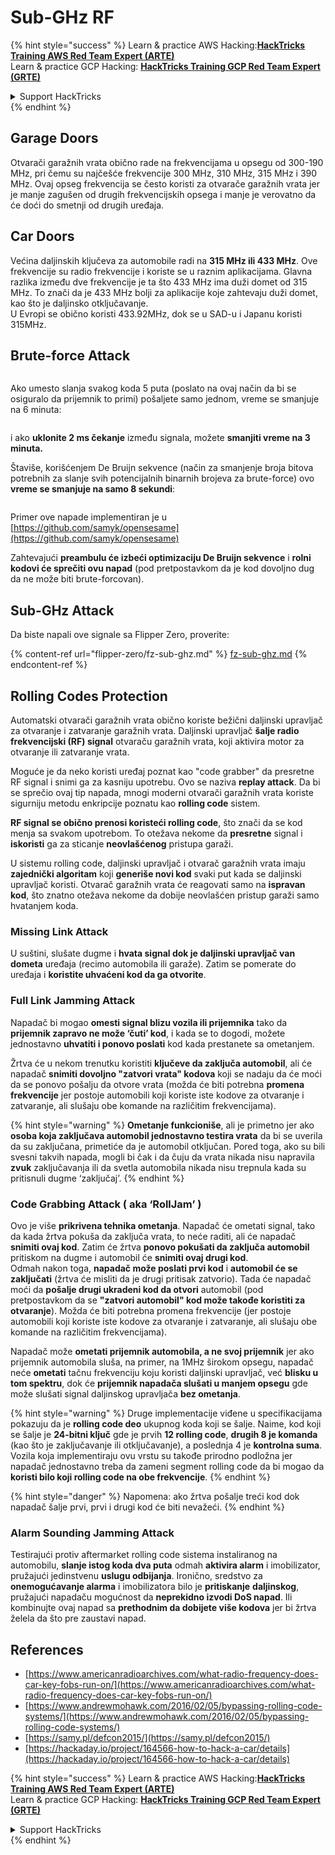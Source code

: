 # Sub-GHz RF

{% hint style="success" %}
Learn & practice AWS Hacking:<img src="/.gitbook/assets/arte.png" alt="" data-size="line">[**HackTricks Training AWS Red Team Expert (ARTE)**](https://training.hacktricks.xyz/courses/arte)<img src="/.gitbook/assets/arte.png" alt="" data-size="line">\
Learn & practice GCP Hacking: <img src="/.gitbook/assets/grte.png" alt="" data-size="line">[**HackTricks Training GCP Red Team Expert (GRTE)**<img src="/.gitbook/assets/grte.png" alt="" data-size="line">](https://training.hacktricks.xyz/courses/grte)

<details>

<summary>Support HackTricks</summary>

* Check the [**subscription plans**](https://github.com/sponsors/carlospolop)!
* **Join the** 💬 [**Discord group**](https://discord.gg/hRep4RUj7f) or the [**telegram group**](https://t.me/peass) or **follow** us on **Twitter** 🐦 [**@hacktricks\_live**](https://twitter.com/hacktricks\_live)**.**
* **Share hacking tricks by submitting PRs to the** [**HackTricks**](https://github.com/carlospolop/hacktricks) and [**HackTricks Cloud**](https://github.com/carlospolop/hacktricks-cloud) github repos.

</details>
{% endhint %}

## Garage Doors

Otvarači garažnih vrata obično rade na frekvencijama u opsegu od 300-190 MHz, pri čemu su najčešće frekvencije 300 MHz, 310 MHz, 315 MHz i 390 MHz. Ovaj opseg frekvencija se često koristi za otvarače garažnih vrata jer je manje zagušen od drugih frekvencijskih opsega i manje je verovatno da će doći do smetnji od drugih uređaja.

## Car Doors

Većina daljinskih ključeva za automobile radi na **315 MHz ili 433 MHz**. Ove frekvencije su radio frekvencije i koriste se u raznim aplikacijama. Glavna razlika između dve frekvencije je ta što 433 MHz ima duži domet od 315 MHz. To znači da je 433 MHz bolji za aplikacije koje zahtevaju duži domet, kao što je daljinsko otključavanje.\
U Evropi se obično koristi 433.92MHz, dok se u SAD-u i Japanu koristi 315MHz.

## **Brute-force Attack**

<figure><img src="../../.gitbook/assets/image (1084).png" alt=""><figcaption></figcaption></figure>

Ako umesto slanja svakog koda 5 puta (poslato na ovaj način da bi se osiguralo da prijemnik to primi) pošaljete samo jednom, vreme se smanjuje na 6 minuta:

<figure><img src="../../.gitbook/assets/image (622).png" alt=""><figcaption></figcaption></figure>

i ako **uklonite 2 ms čekanje** između signala, možete **smanjiti vreme na 3 minuta.**

Štaviše, korišćenjem De Bruijn sekvence (način za smanjenje broja bitova potrebnih za slanje svih potencijalnih binarnih brojeva za brute-force) ovo **vreme se smanjuje na samo 8 sekundi**:

<figure><img src="../../.gitbook/assets/image (583).png" alt=""><figcaption></figcaption></figure>

Primer ove napade implementiran je u [https://github.com/samyk/opensesame](https://github.com/samyk/opensesame)

Zahtevajući **preambulu će izbeći optimizaciju De Bruijn sekvence** i **rolni kodovi će sprečiti ovu napad** (pod pretpostavkom da je kod dovoljno dug da ne može biti brute-forcovan).

## Sub-GHz Attack

Da biste napali ove signale sa Flipper Zero, proverite:

{% content-ref url="flipper-zero/fz-sub-ghz.md" %}
[fz-sub-ghz.md](flipper-zero/fz-sub-ghz.md)
{% endcontent-ref %}

## Rolling Codes Protection

Automatski otvarači garažnih vrata obično koriste bežični daljinski upravljač za otvaranje i zatvaranje garažnih vrata. Daljinski upravljač **šalje radio frekvencijski (RF) signal** otvaraču garažnih vrata, koji aktivira motor za otvaranje ili zatvaranje vrata.

Moguće je da neko koristi uređaj poznat kao "code grabber" da presretne RF signal i snimi ga za kasniju upotrebu. Ovo se naziva **replay attack**. Da bi se sprečio ovaj tip napada, mnogi moderni otvarači garažnih vrata koriste sigurniju metodu enkripcije poznatu kao **rolling code** sistem.

**RF signal se obično prenosi koristeći rolling code**, što znači da se kod menja sa svakom upotrebom. To otežava nekome da **presretne** signal i **iskoristi** ga za sticanje **neovlašćenog** pristupa garaži.

U sistemu rolling code, daljinski upravljač i otvarač garažnih vrata imaju **zajednički algoritam** koji **generiše novi kod** svaki put kada se daljinski upravljač koristi. Otvarač garažnih vrata će reagovati samo na **ispravan kod**, što znatno otežava nekome da dobije neovlašćen pristup garaži samo hvatanjem koda.

### **Missing Link Attack**

U suštini, slušate dugme i **hvata signal dok je daljinski upravljač van dometa** uređaja (recimo automobila ili garaže). Zatim se pomerate do uređaja i **koristite uhvaćeni kod da ga otvorite**.

### Full Link Jamming Attack

Napadač bi mogao **omesti signal blizu vozila ili prijemnika** tako da **prijemnik zapravo ne može ‘čuti’ kod**, i kada se to dogodi, možete jednostavno **uhvatiti i ponovo poslati** kod kada prestanete sa ometanjem.

Žrtva će u nekom trenutku koristiti **ključeve da zaključa automobil**, ali će napadač **snimiti dovoljno "zatvori vrata" kodova** koji se nadaju da će moći da se ponovo pošalju da otvore vrata (možda će biti potrebna **promena frekvencije** jer postoje automobili koji koriste iste kodove za otvaranje i zatvaranje, ali slušaju obe komande na različitim frekvencijama).

{% hint style="warning" %}
**Ometanje funkcioniše**, ali je primetno jer ako **osoba koja zaključava automobil jednostavno testira vrata** da bi se uverila da su zaključana, primetiće da je automobil otključan. Pored toga, ako su bili svesni takvih napada, mogli bi čak i da čuju da vrata nikada nisu napravila **zvuk** zaključavanja ili da svetla automobila nikada nisu trepnula kada su pritisnuli dugme ‘zaključaj’.
{% endhint %}

### **Code Grabbing Attack ( aka ‘RollJam’ )**

Ovo je više **prikrivena tehnika ometanja**. Napadač će ometati signal, tako da kada žrtva pokuša da zaključa vrata, to neće raditi, ali će napadač **snimiti ovaj kod**. Zatim će žrtva **ponovo pokušati da zaključa automobil** pritiskom na dugme i automobil će **snimiti ovaj drugi kod**.\
Odmah nakon toga, **napadač može poslati prvi kod** i **automobil će se zaključati** (žrtva će misliti da je drugi pritisak zatvorio). Tada će napadač moći da **pošalje drugi ukradeni kod da otvori** automobil (pod pretpostavkom da se **"zatvori automobil" kod može takođe koristiti za otvaranje**). Možda će biti potrebna promena frekvencije (jer postoje automobili koji koriste iste kodove za otvaranje i zatvaranje, ali slušaju obe komande na različitim frekvencijama).

Napadač može **ometati prijemnik automobila, a ne svoj prijemnik** jer ako prijemnik automobila sluša, na primer, na 1MHz širokom opsegu, napadač neće **ometati** tačnu frekvenciju koju koristi daljinski upravljač, već **blisku u tom spektru**, dok će **prijemnik napadača slušati u manjem opsegu** gde može slušati signal daljinskog upravljača **bez ometanja**.

{% hint style="warning" %}
Druge implementacije viđene u specifikacijama pokazuju da je **rolling code deo** ukupnog koda koji se šalje. Naime, kod koji se šalje je **24-bitni ključ** gde je prvih **12 rolling code**, **drugih 8 je komanda** (kao što je zaključavanje ili otključavanje), a poslednja 4 je **kontrolna suma**. Vozila koja implementiraju ovu vrstu su takođe prirodno podložna jer napadač jednostavno treba da zameni segment rolling code da bi mogao da **koristi bilo koji rolling code na obe frekvencije**.
{% endhint %}

{% hint style="danger" %}
Napomena: ako žrtva pošalje treći kod dok napadač šalje prvi, prvi i drugi kod će biti nevažeći.
{% endhint %}

### Alarm Sounding Jamming Attack

Testirajući protiv aftermarket rolling code sistema instaliranog na automobilu, **slanje istog koda dva puta** odmah **aktivira alarm** i imobilizator, pružajući jedinstvenu **uslugu odbijanja**. Ironično, sredstvo za **onemogućavanje alarma** i imobilizatora bilo je **pritiskanje** **daljinskog**, pružajući napadaču mogućnost da **neprekidno izvodi DoS napad**. Ili kombinujte ovaj napad sa **prethodnim da dobijete više kodova** jer bi žrtva želela da što pre zaustavi napad.

## References

* [https://www.americanradioarchives.com/what-radio-frequency-does-car-key-fobs-run-on/](https://www.americanradioarchives.com/what-radio-frequency-does-car-key-fobs-run-on/)
* [https://www.andrewmohawk.com/2016/02/05/bypassing-rolling-code-systems/](https://www.andrewmohawk.com/2016/02/05/bypassing-rolling-code-systems/)
* [https://samy.pl/defcon2015/](https://samy.pl/defcon2015/)
* [https://hackaday.io/project/164566-how-to-hack-a-car/details](https://hackaday.io/project/164566-how-to-hack-a-car/details)

{% hint style="success" %}
Learn & practice AWS Hacking:<img src="/.gitbook/assets/arte.png" alt="" data-size="line">[**HackTricks Training AWS Red Team Expert (ARTE)**](https://training.hacktricks.xyz/courses/arte)<img src="/.gitbook/assets/arte.png" alt="" data-size="line">\
Learn & practice GCP Hacking: <img src="/.gitbook/assets/grte.png" alt="" data-size="line">[**HackTricks Training GCP Red Team Expert (GRTE)**<img src="/.gitbook/assets/grte.png" alt="" data-size="line">](https://training.hacktricks.xyz/courses/grte)

<details>

<summary>Support HackTricks</summary>

* Check the [**subscription plans**](https://github.com/sponsors/carlospolop)!
* **Join the** 💬 [**Discord group**](https://discord.gg/hRep4RUj7f) or the [**telegram group**](https://t.me/peass) or **follow** us on **Twitter** 🐦 [**@hacktricks\_live**](https://twitter.com/hacktricks\_live)**.**
* **Share hacking tricks by submitting PRs to the** [**HackTricks**](https://github.com/carlospolop/hacktricks) and [**HackTricks Cloud**](https://github.com/carlospolop/hacktricks-cloud) github repos.

</details>
{% endhint %}
